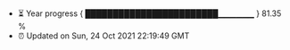 - ⏳ Year progress { ████████████████████████▁▁▁▁▁▁ } 81.35 %
- ⏰ Updated on Sun, 24 Oct 2021 22:19:49 GMT

